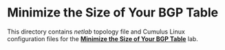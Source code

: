 # Minimize the Size of Your BGP Table

This directory contains *netlab* topology file and Cumulus Linux configuration files for the **[Minimize the Size of Your BGP Table](https://ipspace.github.io/bgplab/policy/4-reduce/)** lab.
